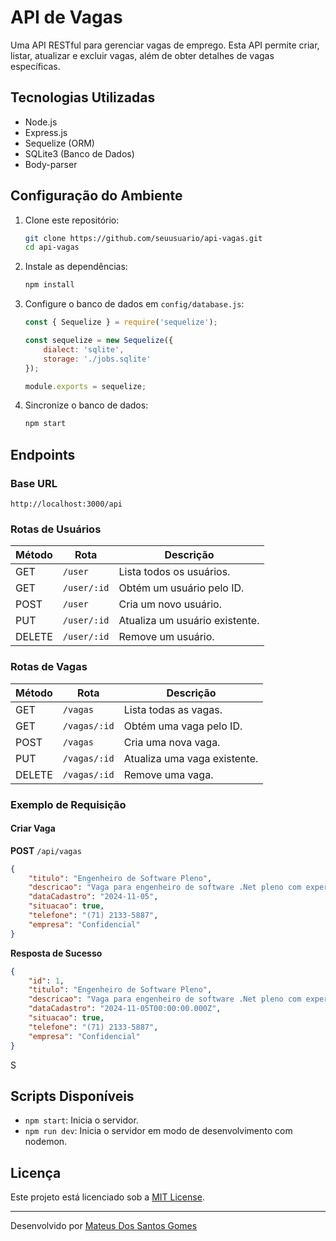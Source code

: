
# API de Vagas

Uma API RESTful para gerenciar vagas de emprego. Esta API permite criar, listar, atualizar e excluir vagas, além de obter detalhes de vagas específicas.

## Tecnologias Utilizadas

- Node.js
- Express.js
- Sequelize (ORM)
- SQLite3 (Banco de Dados)
- Body-parser

## Configuração do Ambiente

1. Clone este repositório:
   ```bash
   git clone https://github.com/seuusuario/api-vagas.git
   cd api-vagas
   ```

2. Instale as dependências:
   ```bash
   npm install
   ```

3. Configure o banco de dados em `config/database.js`:
   ```javascript
   const { Sequelize } = require('sequelize');

   const sequelize = new Sequelize({
       dialect: 'sqlite',
       storage: './jobs.sqlite'
   });

   module.exports = sequelize;
   ```

4. Sincronize o banco de dados:
   ```bash
   npm start
   ```

## Endpoints

### Base URL
```
http://localhost:3000/api
```

### Rotas de Usuários

| Método | Rota         | Descrição                           |
|--------|--------------|---------------------------------------|
| GET    | `/user`      | Lista todos os usuários.             |
| GET    | `/user/:id`  | Obtém um usuário pelo ID.            |
| POST   | `/user`      | Cria um novo usuário.                |
| PUT    | `/user/:id`  | Atualiza um usuário existente.       |
| DELETE | `/user/:id`  | Remove um usuário.                   |

### Rotas de Vagas

| Método | Rota         | Descrição                           |
|--------|--------------|---------------------------------------|
| GET    | `/vagas`     | Lista todas as vagas.                |
| GET    | `/vagas/:id` | Obtém uma vaga pelo ID.              |
| POST   | `/vagas`     | Cria uma nova vaga.                  |
| PUT    | `/vagas/:id` | Atualiza uma vaga existente.         |
| DELETE | `/vagas/:id` | Remove uma vaga.                     |

### Exemplo de Requisição

#### Criar Vaga
**POST** `/api/vagas`
```json
{
    "titulo": "Engenheiro de Software Pleno",
    "descricao": "Vaga para engenheiro de software .Net pleno com experiencia a partir de 3 anos",
    "dataCadastro": "2024-11-05",
    "situacao": true,
    "telefone": "(71) 2133-5887",
    "empresa": "Confidencial"
}
```

**Resposta de Sucesso**
```json
{
    "id": 1,
    "titulo": "Engenheiro de Software Pleno",
    "descricao": "Vaga para engenheiro de software .Net pleno com experiencia a partir de 3 anos",
    "dataCadastro": "2024-11-05T00:00:00.000Z",
    "situacao": true,
    "telefone": "(71) 2133-5887",
    "empresa": "Confidencial"
}
```
S
## Scripts Disponíveis

- `npm start`: Inicia o servidor.
- `npm run dev`: Inicia o servidor em modo de desenvolvimento com nodemon.

## Licença

Este projeto está licenciado sob a [MIT License](LICENSE).

---

Desenvolvido por [Mateus Dos Santos Gomes](mailto:mateusgomes.mgsantos@gmail.com)
